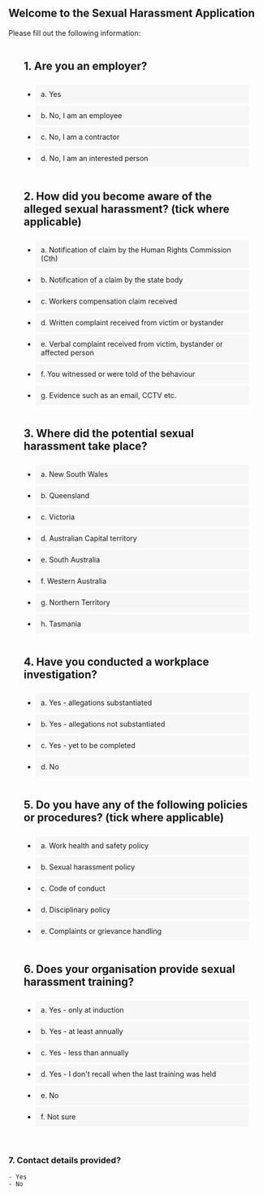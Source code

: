 ## Welcome to the Sexual Harassment Application

<!-- Use the [editor on GitHub](https://github.com/spirradical/Sexual-Harassment-App-Demo/edit/gh-pages/index.md) to maintain and preview the content for this website in Markdown files.

### Markdown

Markdown is a lightweight and easy-to-use syntax for styling your writing. It includes conventions for

```markdown
Syntax highlighted code block

# Header 1
## Header 2
### Header 3

- Bulleted
- List

1. Numbered
2. List

**Bold** and _Italic_ and `Code` text

[Link](url) and ![Image](src)
```

For more details see [GitHub Flavored Markdown](https://guides.github.com/features/mastering-markdown/).

### Jekyll Themes

Your Pages site will use the layout and styles from the Jekyll theme you have selected in your [repository settings](https://github.com/spirradical/Sexual-Harassment-App-Demo/settings/pages). The name of this theme is saved in the Jekyll `_config.yml` configuration file.

### Support or Contact

Having trouble with Pages? Check out our [documentation](https://docs.github.com/categories/github-pages-basics/) or [contact support](https://support.github.com/contact) and we’ll help you sort it out.

-->


<head>
    

Please fill out the following information:

<div class="quiz">

<h2 class="quiz-question">1. Are you an employer?</h2>
<ul data-quiz-question="1">
    <li class="quiz-answer" data-quiz-answer="a">a. Yes</li>
    <li class="quiz-answer" data-quiz-answer="b">b. No, I am an employee</li>
    <li class="quiz-answer" data-quiz-answer="c">c. No, I am a contractor</li>
    <li class="quiz-answer" data-quiz-answer="d">d. No, I am an interested person</li>
</ul>
     
<h2 class="quiz-question">2. How did you become aware of the alleged sexual harassment? (tick where applicable)</h2>
<ul data-quiz-question="2">
    <li class="quiz-answer" data-quiz-answer="a">a. Notification of claim by the Human Rights Commission (Cth)</li>
    <li class="quiz-answer" data-quiz-answer="b">b. Notification of a claim by the state body</li>
    <li class="quiz-answer" data-quiz-answer="c">c. Workers compensation claim received</li>
    <li class="quiz-answer" data-quiz-answer="d">d. Written complaint received from victim or bystander</li>
    <li class="quiz-answer" data-quiz-answer="e">e. Verbal complaint received from victim, bystander or affected person</li>
    <li class="quiz-answer" data-quiz-answer="f">f. You witnessed or were told of the behaviour</li>
    <li class="quiz-answer" data-quiz-answer="a">g. Evidence such as an email, CCTV etc.</li>
</ul>
    
<h2 class="quiz-question">3. Where did the potential sexual harassment take place?</h2>
<ul data-quiz-question="3">
    <li class="quiz-answer" data-quiz-answer="a">a. New South Wales</li>
    <li class="quiz-answer" data-quiz-answer="b">b. Queensland</li>
    <li class="quiz-answer" data-quiz-answer="c">c. Victoria</li>
    <li class="quiz-answer" data-quiz-answer="d">d. Australian Capital territory</li>
    <li class="quiz-answer" data-quiz-answer="e">e. South Australia</li>
    <li class="quiz-answer" data-quiz-answer="f">f. Western Australia</li>
    <li class="quiz-answer" data-quiz-answer="g">g. Northern Territory</li>
    <li class="quiz-answer" data-quiz-answer="h">h. Tasmania</li>
</ul>
    
<h2 class="quiz-question">4. Have you conducted a workplace investigation?</h2>
<ul data-quiz-question="4">
    <li class="quiz-answer" data-quiz-answer="a">a. Yes - allegations substantiated</li>
    <li class="quiz-answer" data-quiz-answer="b">b. Yes - allegations not substantiated</li>
    <li class="quiz-answer" data-quiz-answer="c">c. Yes - yet to be completed</li>
    <li class="quiz-answer" data-quiz-answer="d">d. No</li>
</ul>
    
<h2 class="quiz-question">5. Do you have any of the following policies or procedures? (tick where applicable)</h2>
<ul data-quiz-question="5">
    <li class="quiz-answer" data-quiz-answer="a">a. Work health and safety policy</li>
    <li class="quiz-answer" data-quiz-answer="b">b. Sexual harassment policy</li>
    <li class="quiz-answer" data-quiz-answer="c">c. Code of conduct</li>
    <li class="quiz-answer" data-quiz-answer="d">d. Disciplinary policy</li>
    <li class="quiz-answer" data-quiz-answer="e">e. Complaints or grievance handling</li>
</ul>
    
<h2 class="quiz-question">6. Does your organisation provide sexual harassment training?</h2>
<ul data-quiz-question="6">
    <li class="quiz-answer" data-quiz-answer="a">a. Yes - only at induction</li>
    <li class="quiz-answer" data-quiz-answer="b">b. Yes - at least annually</li>
    <li class="quiz-answer" data-quiz-answer="c">c. Yes - less than annually</li>
    <li class="quiz-answer" data-quiz-answer="d">d. Yes - I don't recall when the last training was held</li>
    <li class="quiz-answer" data-quiz-answer="e">e. No</li>
    <li class="quiz-answer" data-quiz-answer="f">f. Not sure</li>
</ul>
    
</div>
    
### 7. Contact details provided?

    - Yes
    - No
    
<div class="quiz-result"></div>

    
</head> 

<body>
    <style>
        
        body {
  margin:0;
  padding:20px;
}
.quiz {
  padding:0 30px 20px 30px;
  max-width:960px;
  margin:0 auto;
  
  ul {
    list-style:none;
    padding:0;
    margin:0;
  }
}
.quiz-question {
  font-weight:bold;
  display:block;
  padding:30px 0 10px 0;
  margin:0;
}
.quiz-answer {
  margin:0;
  padding:10px;
  background:#f7f7f7;
  margin-bottom:5px;
  cursor: pointer;
  
  &:hover {
    background:#eee;
  }
  
  &:before {
    content:"";
    display:inline-block;
    width:15px;
    height:15px;
    border:1px solid #ccc;
    background:#fff;
    vertical-align:middle;
    margin-right:10px;
  }
  
  &.active {
    &:before {
      background-color:#333;
      border-color:#333;
    }
  }
  &.correct {
    &:before {
      background-color:green;
      border-color:green;
    }
  }
  &.incorrect {
    &:before {
      background-color:red;
      border-color:red;
    }
  }
  &.active.correct {
    &:before {
      outline: 2px solid green;
      outline-offset: 2px;
    }
  }
}
.quiz-result {
  max-width:960px;
  margin:0 auto;
  font-weight:bold;
  text-align:center;
  color: #fff;
  padding:20px;
  
  &.good {
    background: green;
  }
  &.mid {
    background: orange;
  }
  &.bad {
    background: red;
  }
}
        
    </style>
    
    
<script> 
    var Quiz = function(){
  var self = this;
  this.init = function(){
    self._bindEvents();
  }
  
  this.correctAnswers = [
    { question: 1, answer: 'a' },
    { question: 2, answer: 'b' },
    { question: 3, answer: 'd' },
    { question: 4, answer: 'c' },
    { question: 5, answer: 'd' },
    { question: 6, answer: 'b' },
  ]
  
  this._pickAnswer = function($answer, $answers){
    $answers.find('.quiz-answer').removeClass('active');
    $answer.addClass('active');
  }
  this._calcResult = function(){
    var numberOfCorrectAnswers = 0;
    $('ul[data-quiz-question]').each(function(i){
      var $this = $(this),
          chosenAnswer = $this.find('.quiz-answer.active').data('quiz-answer'),
          correctAnswer;
      
      for ( var j = 0; j < self.correctAnswers.length; j++ ) {
        var a = self.correctAnswers[j];
        if ( a.question == $this.data('quiz-question') ) {
          correctAnswer = a.answer;
        }
      }
      
      if ( chosenAnswer == correctAnswer ) {
        numberOfCorrectAnswers++;
        
        // highlight this as correct answer
        $this.find('.quiz-answer.active').addClass('correct');
      }
      else {
        $this.find('.quiz-answer[data-quiz-answer="'+correctAnswer+'"]').addClass('correct');
        $this.find('.quiz-answer.active').addClass('incorrect');
      }
    });
    if ( numberOfCorrectAnswers < 3 ) {
      return {code: 'bad', text: 'Poor spelling skills'};
    }
    else if ( numberOfCorrectAnswers == 3 || numberOfCorrectAnswers == 4 ) {
      return {code: 'mid', text: 'Moderate spelling skills'};
    }
    else if ( numberOfCorrectAnswers > 4 ) {
      return {code: 'good', text: 'Good spelling skills'};
    }
  }
  this._isComplete = function(){
    var answersComplete = 0;
    $('ul[data-quiz-question]').each(function(){
      if ( $(this).find('.quiz-answer.active').length ) {
        answersComplete++;
      }
    });
    if ( answersComplete >= 6 ) {
      return true;
    }
    else {
      return false;
    }
  }
  this._showResult = function(result){
    $('.quiz-result').addClass(result.code).html(result.text);
  }
  this._bindEvents = function(){
    $('.quiz-answer').on('click', function(){
      var $this = $(this),
          $answers = $this.closest('ul[data-quiz-question]');
      self._pickAnswer($this, $answers);
      if ( self._isComplete() ) {
        
        // scroll to answer section
        $('html, body').animate({
          scrollTop: $('.quiz-result').offset().top
        });
        
        self._showResult( self._calcResult() );
        $('.quiz-answer').off('click');
        
      }
    });
  }
}
var quiz = new Quiz();
quiz.init();
    
    </script>
    
</body>


</html>
   
